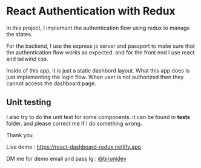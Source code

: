 # React Authentication with Redux

In this project, I implement the authentication flow using redux to manage the states.

For the backend, I use the express js server and passport to make sure that the authentication flow works as expected. and for the front end I use react and tailwind css.

Inside of this app, it is just a static dashbord layout. What this app does is just implementing the login flow. When user is not authorized then they cannot access the dashboard page.

## Unit testing

I also try to do the unit test for some components. it can be found in **tests** folder. and please correct me If I do something wrong.

Thank you

Live demo : <a href="https://react-dashboard-redux.netlify.app">https://react-dashboard-redux.netlify.app</a>

DM me for demo email and pass
Ig : <a href="https://instagram.com/birunidev">@birunidev</a>
